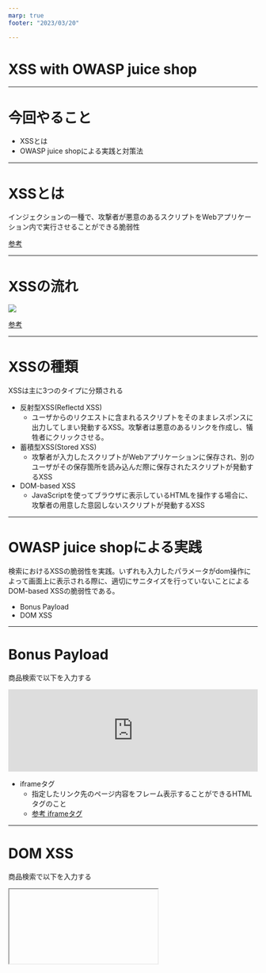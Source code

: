 ```yaml
---
marp: true
footer: "2023/03/20"

---
```


# XSS with OWASP juice shop

---

# 今回やること

* XSSとは
* OWASP juice shopによる実践と対策法

---
# XSSとは

インジェクションの一種で、攻撃者が悪意のあるスクリプトをWebアプリケーション内で実行させることができる脆弱性

[参考](https://owasp.org/www-community/attacks/xss/)


---

# XSSの流れ

![](https://www.ipa.go.jp/files/000083715.png)

[参考](https://www.ipa.go.jp/security/vuln/websecurity-HTML-1_5.html)


---

# XSSの種類

XSSは主に3つのタイプに分類される

* 反射型XSS(Reflectd XSS)
  * ユーザからのリクエストに含まれるスクリプトをそのままレスポンスに出力してしまい発動するXSS。攻撃者は悪意のあるリンクを作成し、犠牲者にクリックさせる。
* 蓄積型XSS(Stored XSS)
  * 攻撃者が入力したスクリプトがWebアプリケーションに保存され、別のユーザがその保存箇所を読み込んだ際に保存されたスクリプトが発動するXSS
* DOM-based XSS
  * JavaScriptを使ってブラウザに表示しているHTMLを操作する場合に、攻撃者の用意した意図しないスクリプトが発動するXSS

---

# OWASP juice shopによる実践

検索におけるXSSの脆弱性を実践。いずれも入力したパラメータがdom操作によって画面上に表示される際に、適切にサニタイズを行っていないことによるDOM-based XSSの脆弱性である。

* Bonus Payload
* DOM XSS

---

# Bonus Payload

商品検索で以下を入力する

 <iframe width="100%" height="166" scrolling="no" frameborder="no" allow="autoplay" src="https://w.soundcloud.com/player/?url=https%3A//api.soundcloud.com/tracks/771984076&color=%23ff5500&auto_play=true&hide_related=false&show_comments=true&show_user=true&show_reposts=false&show_teaser=true"></iframe>


* iframeタグ
  * 指定したリンク先のページ内容をフレーム表示することができるHTMLタグのこと
  * [参考 iframeタグ](https://gmotech.jp/semlabo/seo/blog/html-ifame-tag/)

---

# DOM XSS

商品検索で以下を入力する

<iframe src="javascript:alert(`xss`)">

---

# 想定される被害

- 本物サイト上に偽のページが表示される
  - 偽情報の流布による混乱
  - フィッシング詐欺による重要情報の漏えい
- ブラウザが保存しているCookieを取得される
  - Cookie にセッションIDが格納されている場合、さらに利用者へのなりすましにつながる
  - Cookie に個人情報等が格納されている場合、その情報が漏えいする

[参考](https://www.ipa.go.jp/security/vuln/websecurity-HTML-1_5.html)


---

# ソースコードから見るXSSの脆弱性

* [該当するコード](https://github.com/juice-shop/juice-shop/blob/master/frontend/src/app/search-result/search-result.component.ts#L144-L165)

---

# ソースコードから見るXSSの脆弱性


```ts
  filterTable () {
    let queryParam: string = this.route.snapshot.queryParams.q
    if (queryParam) {
      queryParam = queryParam.trim()
      this.ngZone.runOutsideAngular(() => { // vuln-code-snippet hide-start
        this.io.socket().emit('verifyLocalXssChallenge', queryParam)
      }) // vuln-code-snippet hide-end
      this.dataSource.filter = queryParam.toLowerCase()
      this.searchValue = this.sanitizer.bypassSecurityTrustHtml(queryParam) // vuln-code-snippet vuln-line localXssChallenge xssBonusChallenge
```

* `this.searchValue = this.sanitizer.bypassSecurityTrustHtml(queryParam)`の部分で検索値を格納しているが、ここがXSSの原因と思われる
  * `bypassSecurityTrustHtml`関数によってユーザー入力がHTMLとして扱われ、動的に挿入された`<script>`タグ等がそのまま認識される。
    * この関数は開発者がそのHTMLコードが信頼できることを確信している場合にのみ使用すべき
    * [参考: angular-safe-html](https://webbibouroku.com/Blog/Article/angular-safe-html)
* XSSの種類としてはDom-based XSS

---

# 対策

* `this.searchValue = this.sanitizer.bypassSecurityTrustHtml(queryParam)`の部分を`this.searchValue = queryParam`とする
  * Angularのデフォルトのサニタイザー(`<script>`タグなどを無害化するもの)が適切に機能し、XSS攻撃を防ぐことができる
  * [参考](https://blog.lacolaco.net/2019/05/trusted-types-and-angular-security/)

---

# 一般的な対策法

1. 入力の検証とサニタイズ：ユーザー入力を適切に検証し、サニタイズすること。例えば、HTMLタグや特殊文字をエスケープすることで、スクリプトが実行されないようにする。
2. Content Security Policy（CSP）：CSPは、Webアプリケーションで実行されるスクリプトのソースを制限するためのセキュリティヘッダ。これにより、攻撃者が悪意のあるスクリプトを注入するのを防ぐことができる。
3. HTTPOnlyクッキー：HTTPOnly属性を持つクッキーは、クライアントサイドのJavaScriptからアクセスできないため、XSS攻撃によるクッキーの盗みが防ぐことができる。
4. セキュアなプログラミングプラクティスの遵守：Webアプリケーションを開発する際に、セキュリティに重点を置いたプログラミングプラクティスに従う。例えば、DOM操作には安全な関数を使用し、ユーザー入力を適切に処理するなど。

---

# 参考

- [Cross_Site_Scripting_Prevention_Cheat_Sheet](https://cheatsheetseries.owasp.org/cheatsheets/Cross_Site_Scripting_Prevention_Cheat_Sheet.html)
- [DOM_based_XSS_Prevention_Cheat_Sheet](https://cheatsheetseries.owasp.org/cheatsheets/DOM_based_XSS_Prevention_Cheat_Sheet.html)
- [IPA XSS](https://www.ipa.go.jp/security/vuln/websecurity-HTML-1_5.html)
- [dom-based-xss](https://www.ubsecure.jp/blog/dom-based-xss)

---